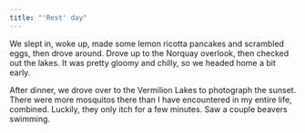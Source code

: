 ```yaml
---
title: "'Rest' day"
---
```


We slept in, woke up, made some lemon ricotta pancakes and scrambled eggs, then drove around. Drove up to the Norquay overlook, then checked out the lakes. It was pretty gloomy and chilly, so we headed home a bit early.

After dinner, we drove over to the Vermilion Lakes to photograph the sunset. There were more mosquitos there than I have encountered in my entire life, combined. Luckily, they only itch for a few minutes. Saw a couple beavers swimming.
